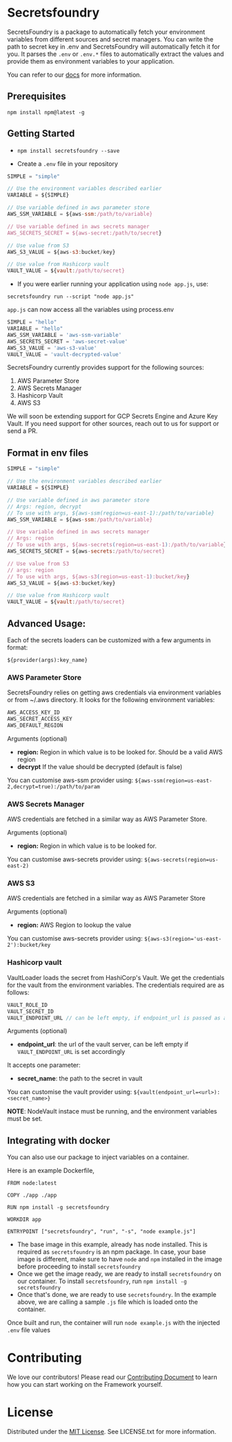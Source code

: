 # Secretsfoundry

SecretsFoundry is a package to automatically fetch your environment variables
from different sources and secret managers. You can write the path to secret key in .env and
SecretsFoundry will automatically fetch it for you. It parses the `.env` or `.env.*` files
to automatically extract the values and provide them as environment variables to your
application.

You can refer to our [docs](https://abhichoudhary06.gitbook.io/secretsfoundry/) for more information.

## Prerequisites

`npm install npm@latest -g`

## Getting Started

- `npm install secretsfoundry --save`

- Create a `.env` file in your repository

```js
SIMPLE = "simple"

// Use the environment variables described earlier
VARIABLE = ${SIMPLE}

// Use variable defined in aws parameter store
AWS_SSM_VARIABLE = ${aws-ssm:/path/to/variable}

// Use variable defined in aws secrets manager
AWS_SECRETS_SECRET = ${aws-secret:/path/to/secret}

// Use value from S3
AWS_S3_VALUE = ${aws-s3:bucket/key}

// Use value from Hashicorp vault
VAULT_VALUE = ${vault:/path/to/secret}
```

- If you were earlier running your application using `node app.js`, use:

`secretsfoundry run --script "node app.js"`

`app.js` can now access all the variables using process.env

```js
SIMPLE = "hello"
VARIABLE = "hello"
AWS_SSM_VARIABLE = 'aws-ssm-variable'
AWS_SECRETS_SECRET = 'aws-secret-value'
AWS_S3_VALUE = 'aws-s3-value'
VAULT_VALUE = 'vault-decrypted-value'
```

SecretsFoundry currently provides support for the following sources:

1. AWS Parameter Store
2. AWS Secrets Manager
3. Hashicorp Vault
4. AWS S3

We will soon be extending support for GCP Secrets Engine and Azure Key Vault. If you need support
for other sources, reach out to us for support or send a PR.

## Format in env files

```js
SIMPLE = "simple"

// Use the environment variables described earlier
VARIABLE = ${SIMPLE}

// Use variable defined in aws parameter store
// Args: region, decrypt
// To use with args, ${aws-ssm(region=us-east-1):/path/to/variable}
AWS_SSM_VARIABLE = ${aws-ssm:/path/to/variable}

// Use variable defined in aws secrets manager
// Args: region
// To use with args, ${aws-secrets(region=us-east-1):/path/to/variable}
AWS_SECRETS_SECRET = ${aws-secrets:/path/to/secret}

// Use value from S3
// args: region
// To use with args, ${aws-s3(region=us-east-1):bucket/key}
AWS_S3_VALUE = ${aws-s3:bucket/key}

// Use value from Hashicorp vault
VAULT_VALUE = ${vault:/path/to/secret}
```

## Advanced Usage:

Each of the secrets loaders can be customized with a few arguments in format:

`${provider(args):key_name}`

### AWS Parameter Store

SecretsFoundry relies on getting aws credentials via environment variables or from ~/.aws directory.
It looks for the following environment variables:

```js
AWS_ACCESS_KEY_ID
AWS_SECRET_ACCESS_KEY
AWS_DEFAULT_REGION
```

Arguments (optional)

- **region:** Region in which value is to be looked for. Should be a valid AWS region
- **decrypt** If the value should be decrypted (default is false)

You can customise aws-ssm provider using:
`${aws-ssm(region=us-east-2,decrypt=true):/path/to/param`

### AWS Secrets Manager

AWS credentials are fetched in a similar way as AWS Parameter Store.

Arguments (optional)
- **region:** Region in which value is to be looked for.

You can customise aws-secrets provider using:
`${aws-secrets(region=us-east-2)`

### AWS S3

AWS credentials are fetched in a similar way as AWS Parameter Store

Arguments (optional)
- **region:** AWS Region to lookup the value

You can customise aws-secrets provider using:
`${aws-s3(region='us-east-2'):bucket/key`

### Hashicorp vault

VaultLoader loads the secret from HashiCorp's Vault. We get the credentials for the vault from the environment variables. The credentials required are as follows:
```js
VAULT_ROLE_ID
VAULT_SECRET_ID
VAULT_ENDPOINT_URL // can be left empty, if endpoint_url is passed as argument
```

Arguments (optional)
- **endpoint_url**: the url of the vault server, can be left empty if `VAULT_ENDPOINT_URL` is set accordingly

It accepts one parameter: 
- **secret_name**: the path to the secret in vault

You can customise the vault provider using:
`${vault(endpoint_url=<url>):<secret_name>}`

**NOTE**: NodeVault instace must be running, and the environment variables must be set.

## Integrating with docker
You can also use our package to inject variables on a container. 

Here is an example Dockerfile, 

```docker
FROM node:latest  
  
COPY ./app ./app  
  
RUN npm install -g secretsfoundry  
  
WORKDIR app  
  
ENTRYPOINT ["secretsfoundry", "run", "-s", "node example.js"]
```
- The base image in this example, already has node installed. This is required as `secretsfoundry` is an npm package. In case, your base image is different, make sure to have `node` and `npm` installed in the image before proceeding to install `secretsfoundry`
- Once we get the image ready, we are ready to install  `secretsfoundry` on our container. To install  `secretsfoundry`, run `npm install -g secretsfoundry`
- Once that's done, we are ready to use `secretsfoundry`. In the example above, we are calling a sample `.js` file which is loaded onto the container. 

Once built and run, the container will run `node example.js` with the injected `.env` file values
# Contributing

We love our contributors! Please read our [Contributing Document](CONTRIBUTING.md) to learn how you can start working on the Framework yourself.

# License

Distributed under the [MIT License](./LICENSE.txt). See LICENSE.txt for more information.
